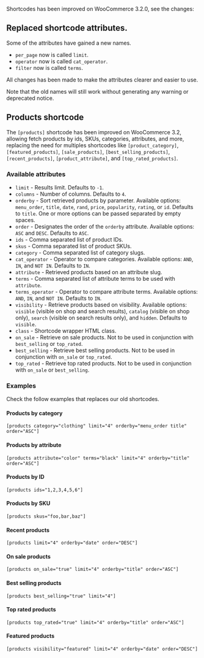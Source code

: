 Shortcodes has been improved on WooCommerce 3.2.0, see the changes:

## Replaced shortcode attributes.

Some of the attributes have gained a new names.

- `per_page` now is called `limit`.
- `operator` now is called `cat_operator`.
- `filter` now is called `terms`.

All changes has been made to make the attributes clearer and easier to use.

Note that the old names will still work without generating any warning or deprecated notice.

## Products shortcode

The `[products]` shortcode has been improved on WooCommerce 3.2, allowing fetch products by ids, SKUs, categories, attributes, and more, replacing the need for multiples shortcodes like `[product_category]`, `[featured_products]`, `[sale_products]`, `[best_selling_products]`, `[recent_products]`, `[product_attribute]`, and `[top_rated_products]`.

### Available attributes

- `limit` - Results limit. Defaults to `-1`.
- `columns` - Number of columns. Defaults to `4`.
- `orderby` - Sort retrieved products by parameter. Available options: `menu_order`, `title`, `date`, `rand`, `price`, `popularity`, `rating`, or `id`. Defaults to `title`. One or more options can be passed separated by empty spaces.
- `order` - Designates the order of the `orderby` attribute. Available options: `ASC` and `DESC`. Defaults to `ASC`.
- `ids` - Comma separated list of product IDs.
- `skus` - Comma separated list of product SKUs.
- `category` - Comma separated list of category slugs.
- `cat_operator` - Operator to compare categories. Available options: `AND`, `IN`, and `NOT IN`. Defaults to `IN`.
- `attribute` - Retrieved products based on an attribute slug.
- `terms` - Comma separated list of attribute terms to be used with `attribute`.
- `terms_operator` - Operator to compare attribute terms. Available options: `AND`, `IN`, and `NOT IN`. Defaults to `IN`.
- `visibility` - Retrieve products based on visibility. Available options: `visible` (visible on shop and search results), `catalog` (visible on shop only), `search` (visible on search results only), and `hidden`. Defaults to `visible`.
- `class` - Shortcode wrapper HTML class.
- `on_sale` - Retrieve on sale products. Not to be used in conjunction with `best_selling` or `top_rated`.
- `best_selling` - Retrieve best selling products. Not to be used in conjunction with `on_sale` or `top_rated`.
- `top_rated` - Retrieve top rated products. Not to be used in conjunction with `on_sale` or `best_selling`.

### Examples

Check the follow examples that replaces our old shortcodes.

#### Products by category

```
[products category="clothing" limit="4" orderby="menu_order title" order="ASC"]
```

#### Products by attribute

```
[products attribute="color" terms="black" limit="4" orderby="title" order="ASC"]
```

#### Products by ID

```
[products ids="1,2,3,4,5,6"]
```

#### Products by SKU

```
[products skus="foo,bar,baz"]
```

#### Recent products

```
[products limit="4" orderby="date" order="DESC"]
```

#### On sale products

```
[products on_sale="true" limit="4" orderby="title" order="ASC"]
```

#### Best selling products

```
[products best_selling="true" limit="4"]
```

#### Top rated products

```
[products top_rated="true" limit="4" orderby="title" order="ASC"]
```

#### Featured products

```
[products visibility="featured" limit="4" orderby="date" order="DESC"]
```
